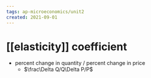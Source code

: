 ```yaml
---
tags: ap-microeconomics/unit2 
created: 2021-09-01
---
```


# [[elasticity]] coefficient

- percent change in quantity / percent change in price
	- $\frac\Delta Q/Q\Delta P/P$ 

